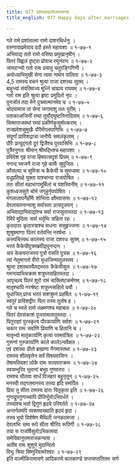```yaml
---
title: 077 दशरथाद्ययोध्यागमनम्
title_english: 077 Happy days after marriages

---
```

गते रामे प्रशांतात्मा रामो दाशरथिर्धनुः ।  
वरुणायाप्रमेयाय ददौ हस्ते महायशाः ॥ १-७७-१  
अभिवाद्य ततो रामो वसिष्ठ प्रमुखानृषीन् ।  
पितरं विह्वलं दृष्ट्वा प्रोवाच रघुनंदनः ॥ १-७७-२  
जामदग्न्यो गतो रामः प्रयातु चतुरङ्गिगिणी ।  
अयोध्याभिमुखी सेना त्वया नाथेन पालिता ॥ १-७७-३  
4,5 रामस्य वचनं श्रुत्वा राजा दशरथः सुतम् ।  
बाहुभ्यां संपरिष्वज्य मूर्ध्नि चाघ्राय राघवम् ॥ १-७७-४  
गतो राम इति श्रुत्वा हृष्टः प्रमुदितो नृपः ।  
पुनर्जातं तदा मेने पुत्रमात्मानमेव च ॥ १-७७-५  
चोदयामास तां सेनां जगामाशु ततः पुरीम् ।  
पताकाध्वजिनीं रम्यां तूर्योद्घुष्टनिनादिताम् ॥ १-७७-६  
सिक्तराजपथां रम्यां प्रकीर्णकुसुमोत्कराम् ।  
राजप्रवेशसुमुखैः पौरैर्मंगलपाणिभिः ॥ १-७७-७  
संपूर्णां प्राविशद्राजा जनौघैः समलंकृताम् ।  
पौरैः प्रत्युद्गतो दूरं द्विजैश्च पुरवासिभिः ॥ १-७७-८  
पुत्रैरनुगतः श्रीमान् श्रीमद्भिश्च महायशाः ।  
प्रविवेश गृहं राजा हिमवत्सदृशं प्रियम् ॥ १-७७-९  
ननन्द स्वजनै राजा गृहे कामैः सुपूजितः ।  
कौसल्या च सुमित्रा च कैकेयी च सुमध्यमा ॥ १-७७-१०  
वधूप्रतिग्रहे युक्ता याश्चान्या राजयोषितः ।  
ततः सीतां महाभागामूर्मिलां च यशस्विनीम् ॥ १-७७-११  
कुशध्वजसुते चोभे जगृहुर्नृपयोषितः ।  
मंगलालापनैर्होमैः शोभिताः क्षौमवाससः ॥ १-७७-१२  
देवतायतनान्याशु सर्वास्ताः प्रत्यपूजयन् ।  
अभिवाद्याभिवाद्यांश्च सर्वा राजसुतास्तदा ॥ १-७७-१३  
रेमिरे मुदिताः सर्वा भर्तृभिः सहिता रहः ।  
कृतदाराः कृतास्त्राश्च सधनाः ससुहृज्जनाः ॥ १-७७-१४  
शुश्रूषमाणाः पितरं वर्तयन्ति नरर्षभाः ।  
कस्यचित्त्वथ कालस्य राजा दशरधः सुतम् ॥ १-७७-१५  
भरतं कैकेयीपुत्रमब्रवीद्रघुनन्दनः ।  
अयं केकयराजस्य पुत्रो वसति पुत्रक ॥ १-७७-१६  
त्वां नेतुमागतो वीरो युधाजिन्मातुलस्तव ।  
श्रुत्वा दशरथस्यैतद्भरतः कैकेयीसुतः ॥ १-७७-१७  
गमनायाभिचक्राम शत्रुघ्नसहितस्तदा ।  
आपृच्छ्य पितरं शूरो रामं चाक्लिष्टकर्मणम् ॥ १-७७-१८  
मातृश्चापि नरश्रेष्टः शत्रुघ्नसहितो ययौ ।  
युधाजित् प्राप्य भरतं सशत्रुघ्नं प्रहर्षितः ॥ १-७७-१९  
स्वपुरं प्राविशद्वीरः पिता तस्य तुतोष ह ।  
गते च भरते रामो लक्ष्मणश्च महाबलः ॥ १-७७-२०  
पितरं देवसंकाशं पूजयामासतुस्तदा ।  
पितुराज्ञां पुरस्कृत्य पौरकार्याणि सर्वशः ॥ १-७७-२१  
चकार रामः सर्वाणि प्रियाणि च हितानि च ।  
मातृभ्यो मातृकार्याणि कृत्वा परमयंत्रितः ॥ १-७७-२२  
गुरूणां गुरुकार्याणि काले कालेऽन्ववैक्षत ।  
एवं दशरथः प्रीतो ब्राह्मणा नैगमास्तथा ॥ १-७७-२३  
रामस्य शीलवृत्तेन सर्वं विषयवासिनः ।  
तेषामतियशा लोके रामः सत्यपराक्रमः ॥ १-७७-२४  
स्वयम्भूरिव भूतानां बभूव गुणवत्तरः ।  
रामश्च सीतया सार्धं विजहार बहूनृतून् ॥ १-७७-२५  
मनस्वी तद्गतमानस्य तस्या हृदि समर्पितः ।  
प्रिया तु सीता रामस्य दाराः पितृकृता इति ॥ १-७७-२६  
गुणाद्रूपगुणाच्चापि प्रीतिर्भूयोऽभिवर्धते ।  
तस्याश्च भर्ता द्विगुणं हृदये परिवर्तते ॥ १-७७-२७  
अन्तर्गतमपि व्यक्तमाख्याति हृदयं हृदा ।  
तस्य भूयो विशेषेण मैथिली जनकात्मजा ।  
देवताभिः समा रूपे सीता श्रीरिव रूपिणी ॥ १-७७-२८  
तया स राजर्षिसुतोऽभिकामया  
समेयिवानुत्तमराजकन्यया ।  
अतीव रामः शुशुभे मुदान्वितो  
विभुः श्रिया विष्णुरिवामरेश्वरः ॥ १-७७-२९  
इति वाल्मीकिरामायणे आदिकाव्ये बालकाण्डे सप्तसप्ततितमः सर्गः